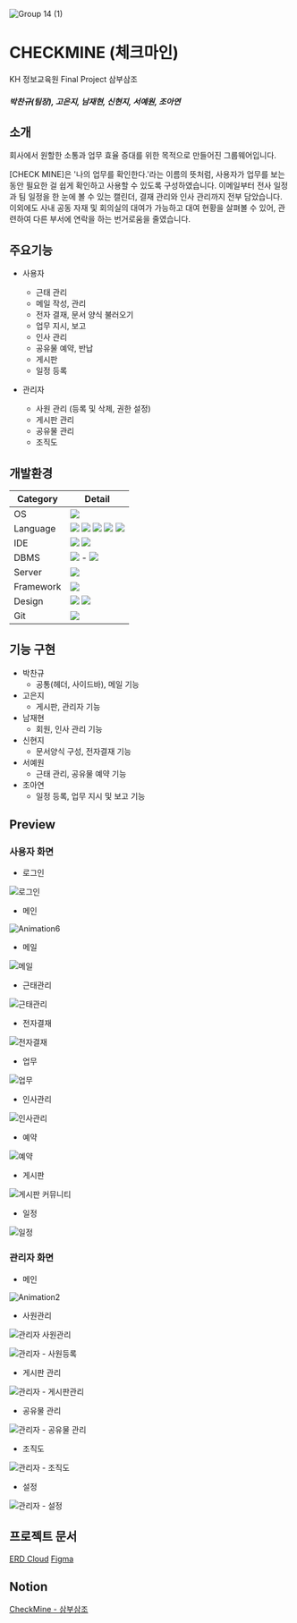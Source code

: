 ![Group 14 (1)](https://user-images.githubusercontent.com/100780985/194557189-322b33d8-1b01-49a0-abaf-9053e1dca33f.png)
# CHECKMINE (체크마인)

KH 정보교육원 Final Project 삼부삼조
##### 박찬규(팀장), 고은지, 남재현, 신현지, 서예원, 조아연


##  소개
회사에서 원할한 소통과 업무 효율 증대를 위한 목적으로 만들어진 그룹웨어입니다.

[CHECK MINE]은 '나의 업무를 확인한다.'라는 이름의 뜻처럼, 사용자가 업무를 보는 동안 필요한 걸 쉽게 확인하고 사용할 수 있도록 구성하였습니다.
이메일부터 전사 일정과 팀 일정을 한 눈에 볼 수 있는 캘린더, 결재 관리와 인사 관리까지 전부 담았습니다. 
이외에도 사내 공동 자재 및 회의실의 대여가 가능하고 대여 현황을 살펴볼 수 있어, 관련하여 다른 부서에 연락을 하는 번거로움을 줄였습니다. 


## 주요기능
- 사용자
	- 근태 관리
	- 메일 작성, 관리
	- 전자 결재, 문서 양식 불러오기
	- 업무 지시, 보고
	- 인사 관리
	- 공유물 예약, 반납
	- 게시판 
	- 일정 등록
	
	
- 관리자
	- 사원 관리 (등록 및 삭제, 권한 설정)
	- 게시판 관리
	- 공유물 관리
	- 조직도


## 개발환경
| Category| Detail |
|--|--|
| OS| <img src="https://img.shields.io/badge/Windows 10-0078D6?style=flat-square&logo=Windows&logoColor=white"/> | 
| Language| <img src="https://img.shields.io/badge/Java-007396?style=flat-square&logo=OpenJDK&logoColor=white"/> <img  src="https://img.shields.io/badge/html5-E34F26?style=flat-square&logo=html5&logoColor=white"> <img  src="https://img.shields.io/badge/css-1572B6?style=flat-square&logo=css3&logoColor=white"> <img  src="https://img.shields.io/badge/javascript-F7DF1E?style=flat-square&logo=javascript&logoColor=black"> <img  src="https://img.shields.io/badge/jquery-0769AD?style=flat-square&logo=jquery&logoColor=white"> |  
| IDE| <img  src="https://img.shields.io/badge/Spring Tool Suite 3.9.18-6DB33F?style=flat-square&logo=spring&logoColor=white"> <img  src="https://img.shields.io/badge/Visual Studio Code-007ACC?style=flat-square&logo=Visual Studio Code&logoColor=white">|  
| DBMS| <img  src="https://img.shields.io/badge/oracle DB 21c XE-F80000?style=flat-square&logo=oracle&logoColor=white"> - <img  src="https://img.shields.io/badge/Sql Developer-F80330?style=flat-square&">| 
| Server| <img  src="https://img.shields.io/badge/apache tomcat 9.0-F8DC75?style=flat-square&logo=apachetomcat&logoColor=black"> | 
| Framework| <img  src="https://img.shields.io/badge/Spring 5.3.22-6DB33F?style=flat-square&logo=spring&logoColor=white"> |
| Design| <img src="https://img.shields.io/badge/Figma-F24E1E?style=flat-square&logo=Figma&logoColor=white"> <img src="https://img.shields.io/badge/bootstrap 5.2.0-7952B3?style=flat-square&logo=bootstrap&logoColor=white">| 
| Git| <img  src="https://img.shields.io/badge/github-181717?style=flat-square&logo=github&logoColor=white"> |



## 기능 구현

- 박찬규
	- 공통(헤더, 사이드바), 메일 기능
- 고은지
	- 게시판, 관리자 기능
- 남재현
	- 회원, 인사 관리 기능
- 신현지
	- 문서양식 구성, 전자결재 기능
- 서예원
	- 근태 관리, 공유물 예약 기능
- 조아연
	- 일정 등록, 업무 지시 및 보고 기능

## Preview

### 사용자 화면

- 로그인

![로그인](https://user-images.githubusercontent.com/100780985/201462173-3e210a6f-df42-4b2d-a112-cae93f1f0854.PNG)


- 메인

![Animation6](https://user-images.githubusercontent.com/100780985/201465618-4347a59a-4158-487b-a766-2812a6f3aa3c.gif)

- 메일

![메일](https://user-images.githubusercontent.com/100780985/201465735-97f4728d-9142-459e-95ad-0277e4fbd1c6.PNG)

- 근태관리

![근태관리](https://user-images.githubusercontent.com/100780985/201465671-9a949a4c-a950-48eb-82b1-460f8c73096c.PNG)

- 전자결재

![전자결재](https://user-images.githubusercontent.com/100780985/201465718-3c23fbfe-1187-41aa-9b2a-68af9b7a9b6f.PNG)

- 업무

![업무](https://user-images.githubusercontent.com/100780985/201465763-18b9e156-8d3d-4d0d-829e-d9718ffe56e0.PNG)

- 인사관리

![인사관리](https://user-images.githubusercontent.com/100780985/201465996-41009123-7b70-4338-93be-ea3b881b7e62.PNG)

- 예약

![예약](https://user-images.githubusercontent.com/100780985/201466012-bfdd32ca-8c7f-4781-b480-7985641e1ad6.PNG)

- 게시판

![게시판 커뮤니티](https://user-images.githubusercontent.com/100780985/201466056-32853136-1460-4c07-813f-08e1e9db5440.PNG)

- 일정

![일정](https://user-images.githubusercontent.com/100780985/201466079-ab76da1c-84ad-401f-9441-03a13dc5a56e.PNG)



### 관리자 화면

- 메인

![Animation2](https://user-images.githubusercontent.com/100780985/201466157-2e603c94-14b1-4c98-a30d-8e0f1e7a5582.gif)


- 사원관리

![관리자 사원관리](https://user-images.githubusercontent.com/100780985/201466191-22f54963-b684-46cf-bb7b-44ac4fa3ef2d.PNG)

![관리자 - 사원등록](https://user-images.githubusercontent.com/100780985/201466202-dce3678f-88a2-4870-88f9-c944f7292cfe.PNG)

- 게시판 관리

![관리자 - 게시판관리](https://user-images.githubusercontent.com/100780985/201466220-24f31952-a1b6-4a3f-bae7-d5148f03c4de.PNG)


- 공유물 관리

![관리자 - 공유물 관리](https://user-images.githubusercontent.com/100780985/201466243-1a39b50f-7023-48d9-be79-9b3605de58ce.PNG)

- 조직도

![관리자 - 조직도](https://user-images.githubusercontent.com/100780985/201466262-bc20d844-adcc-4af8-abfc-2bd73a9e7b87.PNG)


- 설정

![관리자 - 설정](https://user-images.githubusercontent.com/100780985/201466296-954198a9-a81c-4fe3-8d9b-15a81d5adfc9.PNG)





## 프로젝트 문서

[ERD Cloud](https://www.erdcloud.com/d/59v3Xh7AXZsjLZw5h)
[Figma](https://www.figma.com/file/OknG2lnn9HuFfmLmx7jXmZ/%EC%B2%B4%ED%81%AC%EB%A7%88%EC%9D%B8)

## Notion

[CheckMine  - 삼부삼조](https://www.notion.so/7e8f0b301a7c475c84427386d458b37f)